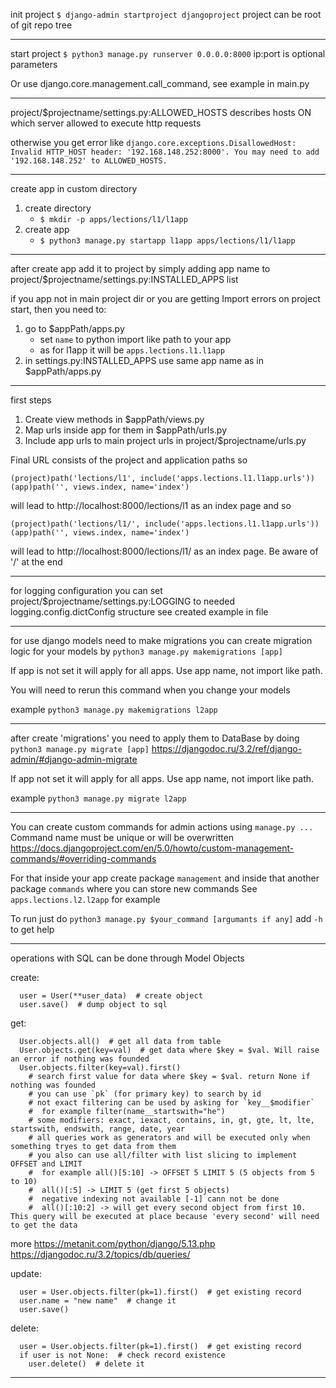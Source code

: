 init project
`$ django-admin startproject djangoproject`
project can be root of git repo tree

---

start project
`$ python3 manage.py runserver 0.0.0.0:8000`
ip:port is optional parameters

Or use django.core.management.call_command, see example in main.py

---

project/$projectname/settings.py:ALLOWED_HOSTS describes hosts ON which server allowed to execute http requests

otherwise you get error like
`django.core.exceptions.DisallowedHost: Invalid HTTP_HOST header: '192.168.148.252:8000'. You may need to add '192.168.148.252' to ALLOWED_HOSTS.
`

---

create app in custom directory
1. create directory
   * `$ mkdir -p apps/lections/l1/l1app`
2. create app
   * `$ python3 manage.py startapp l1app apps/lections/l1/l1app`

---

after create app add it to project by simply adding app name to
project/$projectname/settings.py:INSTALLED_APPS list

if you app not in main project dir or you are getting Import errors on project start, then you need to:
1. go to $appPath/apps.py
   * set `name` to python import like path to your app
   * as for l1app it will be `apps.lections.l1.l1app`
2. in settings.py:INSTALLED_APPS use same app name as in $appPath/apps.py

---

first steps

1. Create view methods in $appPath/views.py
2. Map urls inside app for them in $appPath/urls.py
3. Include app urls to main project urls in project/$projectname/urls.py

Final URL consists of the project and application paths
so
```
(project)path('lections/l1', include('apps.lections.l1.l1app.urls'))
(app)path('', views.index, name='index')
```
will lead to http://localhost:8000/lections/l1 as an index page
and
so
```
(project)path('lections/l1/', include('apps.lections.l1.l1app.urls'))
(app)path('', views.index, name='index')
```
will lead to http://localhost:8000/lections/l1/ as an index page. Be aware of '/' at the end

---

for logging configuration you can set project/$projectname/settings.py:LOGGING to needed logging.config.dictConfig structure
see created example in file

---

for use django models need to make migrations
you can create migration logic for your models by
`python3 manage.py makemigrations [app]`

If app is not set it will apply for all apps. Use app name, not import like path.

You will need to rerun this command when you change your models

example `python3 manage.py makemigrations l2app`

---

after create 'migrations' you need to apply them to DataBase by doing
`python3 manage.py migrate [app]`
https://djangodoc.ru/3.2/ref/django-admin/#django-admin-migrate

If app not set it will apply for all apps. Use app name, not import like path.

example `python3 manage.py migrate l2app`

---

You can create custom commands for admin actions using `manage.py ...`  
Command name must be unique or will be overwritten https://docs.djangoproject.com/en/5.0/howto/custom-management-commands/#overriding-commands

For that inside your app create package `management` and inside that another package `commands` where you can store new commands
See `apps.lections.l2.l2app` for example

To run just do `python3 manage.py $your_command [argumants if any]`
add `-h` to get help

---

operations with SQL can be done through Model Objects

create:
```
  user = User(**user_data)  # create object
  user.save()  # dump object to sql
```

get:
```
  User.objects.all()  # get all data from table
  User.objects.get(key=val)  # get data where $key = $val. Will raise an error if nothing was founded
  User.objects.filter(key=val).first()
    # search first value for data where $key = $val. return None if nothing was founded
    # you can use `pk` (for primary key) to search by id
    # not exact filtering can be used by asking for `key__$modifier`
    #  for example filter(name__startswith="he")
    # some modifiers: exact, iexact, contains, in, gt, gte, lt, lte, startswith, endswith, range, date, year
    # all queries work as generators and will be executed only when something tryes to get data from them
    # you also can use all/filter with list slicing to implement OFFSET and LIMIT
    #  for example all()[5:10] -> OFFSET 5 LIMIT 5 (5 objects from 5 to 10)
    #  all()[:5] -> LIMIT 5 (get first 5 objects)
    #  negative indexing not available [-1] cann not be done
    #  all()[:10:2] -> will get every second object from first 10. This query will be executed at place because 'every second' will need to get the data
``` 
  more https://metanit.com/python/django/5.13.php https://djangodoc.ru/3.2/topics/db/queries/ 

update:
```
  user = User.objects.filter(pk=1).first()  # get existing record
  user.name = "new name"  # change it
  user.save()
```

delete:
```
  user = User.objects.filter(pk=1).first()  # get existing record
  if user is not None:  # check record existence
    user.delete()  # delete it
```

---

